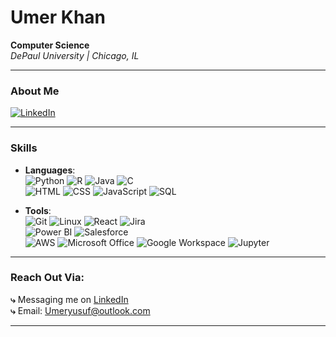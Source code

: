 # Umer Khan

**Computer Science**  
*DePaul University | Chicago, IL*

---

### About Me  
[![LinkedIn](https://img.shields.io/badge/LinkedIn-Umer%20Khan-0A66C2?style=for-the-badge&logo=linkedin&logoColor=white)](https://www.linkedin.com/in/umeryousufkhan)

---

### Skills  

- **Languages**:  
  ![Python](https://img.shields.io/badge/Python-3776AB?style=flat-square&logo=python&logoColor=white) ![R](https://img.shields.io/badge/R-276DC3?style=flat-square&logo=r&logoColor=white) ![Java](https://img.shields.io/badge/Java-007396?style=flat-square&logo=java&logoColor=white) ![C](https://img.shields.io/badge/C-00599C?style=flat-square&logo=c&logoColor=white)  
  ![HTML](https://img.shields.io/badge/HTML5-E34F26?style=flat-square&logo=html5&logoColor=white) ![CSS](https://img.shields.io/badge/CSS3-1572B6?style=flat-square&logo=css3&logoColor=white) ![JavaScript](https://img.shields.io/badge/JavaScript-F7DF1E?style=flat-square&logo=javascript&logoColor=black) ![SQL](https://img.shields.io/badge/SQL-4479A1?style=flat-square&logo=mysql&logoColor=white)

- **Tools**:  
  ![Git](https://img.shields.io/badge/Git-F05032?style=flat-square&logo=git&logoColor=white) ![Linux](https://img.shields.io/badge/Linux-FCC624?style=flat-square&logo=linux&logoColor=black) ![React](https://img.shields.io/badge/React-61DAFB?style=flat-square&logo=react&logoColor=black) ![Jira](https://img.shields.io/badge/Jira-0052CC?style=flat-square&logo=jira&logoColor=white)  
 ![Power BI](https://img.shields.io/badge/Power%20BI-F2C811?style=flat-square&logo=powerbi&logoColor=black) ![Salesforce](https://img.shields.io/badge/Salesforce-00A1E0?style=flat-square&logo=salesforce&logoColor=white)  
 ![AWS](https://img.shields.io/badge/AWS-232F3E?style=flat-square&logo=amazon-aws&logoColor=white) ![Microsoft Office](https://img.shields.io/badge/Microsoft%20Office-D83B01?style=flat-square&logo=microsoft-office&logoColor=white) ![Google Workspace](https://img.shields.io/badge/Google%20Workspace-4285F4?style=flat-square&logo=googleworkspace&logoColor=white) ![Jupyter](https://img.shields.io/badge/Jupyter-F37626?style=flat-square&logo=jupyter&logoColor=white)


---

### Reach Out Via:

**⤷** Messaging me on [LinkedIn](https://www.linkedin.com/in/umeryousufkhan)  
**⤷** Email: Umeryusuf@outlook.com

---
